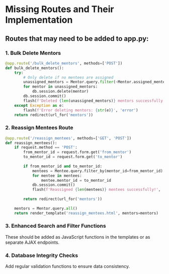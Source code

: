 # Missing Routes and Their Implementation

## Routes that may need to be added to app.py:

### 1. Bulk Delete Mentors
```python
@app.route('/bulk_delete_mentors', methods=['POST'])
def bulk_delete_mentors():
    try:
        # Only delete if no mentees are assigned
        unassigned_mentors = Mentor.query.filter(~Mentor.assigned_mentees.any()).all()
        for mentor in unassigned_mentors:
            db.session.delete(mentor)
        db.session.commit()
        flash(f'Deleted {len(unassigned_mentors)} mentors successfully!', 'success')
    except Exception as e:
        flash(f'Error deleting mentors: {str(e)}', 'error')
    return redirect(url_for('mentors'))
```

### 2. Reassign Mentees Route
```python
@app.route('/reassign_mentees', methods=['GET', 'POST'])
def reassign_mentees():
    if request.method == 'POST':
        from_mentor_id = request.form.get('from_mentor')
        to_mentor_id = request.form.get('to_mentor')
        
        if from_mentor_id and to_mentor_id:
            mentees = Mentee.query.filter_by(mentor_id=from_mentor_id).all()
            for mentee in mentees:
                mentee.mentor_id = to_mentor_id
            db.session.commit()
            flash(f'Reassigned {len(mentees)} mentees successfully!', 'success')
        
        return redirect(url_for('mentors'))
    
    mentors = Mentor.query.all()
    return render_template('reassign_mentees.html', mentors=mentors)
```

### 3. Enhanced Search and Filter Functions
These should be added as JavaScript functions in the templates or as separate AJAX endpoints.

### 4. Database Integrity Checks
Add regular validation functions to ensure data consistency.
